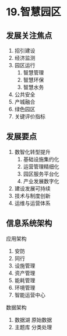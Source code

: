 # 19.智慧园区

## 发展关注焦点
1. 招引建设
2. 经济监测
3. 园区运行
   1. 智慧管理
   2. 智慧环保
   3. 智慧水务
4. 公共安全
5. 产城融合 
6. 绿色园区
7. 关键评价指标

## 发展要点
1. 数智化转型提升
   1. 基础设施集约化
   2. 运营管理精细化
   3. 园区服务平台化
   4. 产业发展数字化
2. 建设发展可持续
3. 技术与制度创新
4. 运维与运营体系

## 信息系统架构
应用架构
1. 安防
2. 同行
3. 设施管理
4. 资产管理
5. 能耗管理
6. 环境管理
7. 智能运营中心

数据架构
1. 数据湖 原始数据
2. 主题库 分类处理




